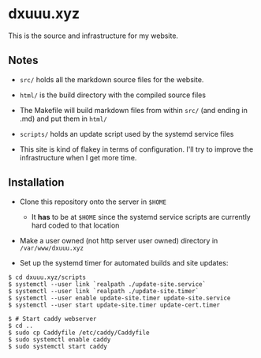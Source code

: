 # dxuuu.xyz

This is the source and infrastructure for my website.

## Notes

* `src/` holds all the markdown source files for the website.

* `html/` is the build directory with the compiled source files

* The Makefile will build markdown files from within `src/` (and ending in .md)
and put them in `html/`

* `scripts/` holds an update script used by the systemd service files

* This site is kind of flakey in terms of configuration. I'll try to improve the
infrastructure when I get more time.


## Installation

* Clone this repository onto the server in `$HOME`
    * It **has** to be at `$HOME` since the systemd service scripts are
    currently hard coded to that location

* Make a user owned (not http server user owned) directory in `/var/www/dxuuu.xyz`

* Set up the systemd timer for automated builds and site updates:
```
$ cd dxuuu.xyz/scripts
$ systemctl --user link `realpath ./update-site.service`
$ systemctl --user link `realpath ./update-site.timer`
$ systemctl --user enable update-site.timer update-site.service
$ systemctl --user start update-site.timer update-cert.timer

$ # Start caddy webserver
$ cd ..
$ sudo cp Caddyfile /etc/caddy/Caddyfile
$ sudo systemctl enable caddy
$ sudo systemctl start caddy
```
